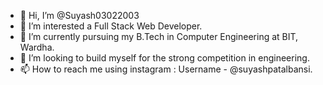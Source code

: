 - 👋 Hi, I’m @Suyash03022003
- 👀 I’m interested a Full Stack Web Developer.
- 🌱 I’m currently pursuing my B.Tech in Computer Engineering at BIT, Wardha.
- 💞️ I’m looking to build myself for the strong competition in engineering.
- 📫 How to reach me using instagram : Username - @suyashpatalbansi.

<!---
Suyash03022003/Suyash03022003 is a ✨ special ✨ repository because its `README.md` (this file) appears on your GitHub profile.
You can click the Preview link to take a look at your changes.
--->
